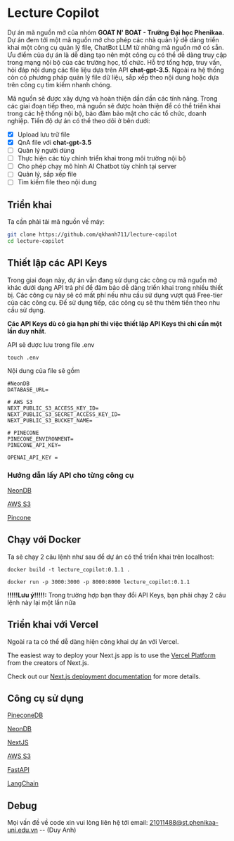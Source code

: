 # Lecture Copilot

Dự án mã nguồn mở của nhóm **GOAT N' BOAT - Trường Đại học Phenikaa.** Dự án đem tới một mã nguồn mở cho phép các nhà quản lý dễ dàng triển khai một công cụ quản lý file, ChatBot LLM từ những mã nguồn mở có sẵn.
Ưu điểm của dự án là dễ dàng tạo nên một công cụ có thể dễ dàng truy cập trong mạng nội bộ của các trường học, tổ chức. Hỗ trợ tổng hợp, truy vấn, hỏi đáp nội dung các file liệu dựa trên API **chat-gpt-3.5**. Ngoài ra hệ thống còn có phương pháp quản lý file dữ liệu, sắp xếp theo nội dung hoặc dựa trên công cụ tìm kiếm nhanh chóng.

Mã nguồn sẽ được xây dựng và hoàn thiện dần dần các tính năng. Trong các giai đoạn tiếp theo, mã nguồn sẽ được hoàn thiện để có thể triển khai trong các hệ thống nội bộ, bảo đảm bảo mật cho các tổ chức, doanh nghiệp. Tiến độ dự án có thể theo dõi ở bên dưới:

* [X] Upload lưu trữ file
* [X] QnA file với **chat-gpt-3.5**
* [ ] Quản lý người dùng
* [ ] Thực hiện các tùy chỉnh triển khai trong môi trường nội bộ
* [ ] Cho phép chạy mô hình AI Chatbot tùy chỉnh tại server
* [ ] Quản lý, sắp xếp file
* [ ] Tìm kiếm file theo nội dung

## Triển khai

Ta cần phải tải mã nguồn về máy:

```bash
git clone https://github.com/qkhanh711/lecture-copilot
cd lecture-copilot
```

## Thiết lập các API Keys

Trong giai đoạn này, dự án vẫn đang sử dụng các công cụ mã nguồn mở khác dưới dạng API trả phí để đảm bảo dễ dàng triển khai trong nhiều thiết bị. Các công cụ này sẽ có mất phí nếu nhu cầu sử dụng vượt quá Free-tier của các công cụ. Đế sử dụng tiếp, các công cụ sẽ thu thêm tiền theo nhu cầu sử dụng.

**Các API Keys dù có gia hạn phí thì việc thiết lập API Keys thì chỉ cần một lần duy nhất**.

API sẽ được lưu trong file .env

```
touch .env
```

Nội dung của file sẽ gồm

```
#NeonDB
DATABASE_URL=

# AWS S3
NEXT_PUBLIC_S3_ACCESS_KEY_ID=
NEXT_PUBLIC_S3_SECRET_ACCESS_KEY_ID=
NEXT_PUBLIC_S3_BUCKET_NAME=

# PINECONE
PINECONE_ENVIRONMENT=
PINECONE_API_KEY=

OPENAI_API_KEY = 
```

### Hướng dẫn lấy API cho từng công cụ

[NeonDB](https://www.youtube.com/watch?v=kUKfi9bCo80)

[AWS S3](https://www.youtube.com/watch?v=39X5WdZbEwQ)

[Pincone](https://www.youtube.com/watch?v=_gC9wWWBjmY)

## Chạy với Docker

Ta sẽ chạy 2 câu lệnh như sau để dự án có thể triển khai trên localhost:

```
docker build -t lecture_copilot:0.1.1 .

docker run -p 3000:3000 -p 8000:8000 lecture_copilot:0.1.1
```

**!!!!!Lưu ý!!!!!:** Trong trường hợp bạn thay đổi API Keys, bạn phải chạy 2 câu lệnh này lại một lần nữa

## Triển khai với Vercel

Ngoài ra ta có thể dễ dàng hiện công khai dự án với Vercel.

The easiest way to deploy your Next.js app is to use the [Vercel Platform](https://vercel.com/new?utm_medium=default-template&filter=next.js&utm_source=create-next-app&utm_campaign=create-next-app-readme) from the creators of Next.js.

Check out our [Next.js deployment documentation](https://nextjs.org/docs/deployment) for more details.

## Công cụ sử dụng
[PineconeDB](https://www.pinecone.io/)

[NeonDB](https://neon.tech/)

[NextJS](https://nextjs.org/)

[AWS S3](https://aws.amazon.com/s3)

[FastAPI](https://fastapi.tiangolo.com/)

[LangChain](https://python.langchain.com/docs/get_started/introduction)

## Debug

Mọi vấn đề về code xin vui lòng liên hệ tới email:  21011488@st.phenikaa-uni.edu.vn  -- (Duy Anh)
